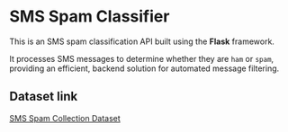 # SMS Spam Classifier

This is an SMS spam classification API built using the **Flask** framework.

It processes SMS messages to determine whether they are `ham` or `spam`, providing an efficient, backend solution for automated message filtering.

## Dataset link
[SMS Spam Collection Dataset](https://www.kaggle.com/datasets/uciml/sms-spam-collection-dataset)

<!-- 
## Deplyment link
[Web Service on Render](https://sms-spam-classifier-hf0a.onrender.com/)
 -->